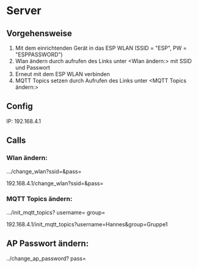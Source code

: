 # Server

## Vorgehensweise
1) Mit dem einrichtenden Gerät in das ESP WLAN (SSID = "ESP", PW = "ESPPASSWORD")
2) Wlan ändern durch aufrufen des Links unter <Wlan ändern:> mit SSID und Passwort
3) Erneut mit dem ESP WLAN verbinden
4) MQTT Topics setzen durch Aufrufen des Links unter <MQTT Topics ändern:>

## Config
IP: 192.168.4.1

## Calls
### Wlan ändern:
.../change_wlan?ssid=&pass=

192.168.4.1/change_wlan?ssid=<ssid>&pass=<pwd>


### MQTT Topics ändern:
.../init_mqtt_topics?
    username=
    group=

192.168.4.1/init_mqtt_topics?username=Hannes&group=Gruppe1

## AP Passwort ändern:
../change_ap_password?
    pass=